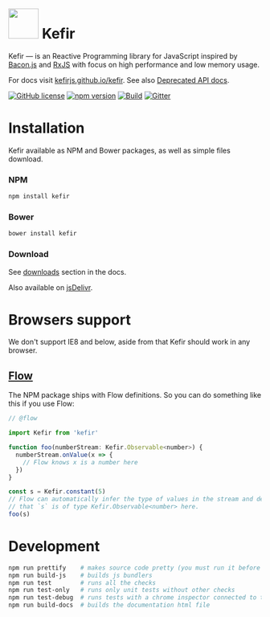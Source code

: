 # <a href="http://kefirjs.github.io/kefir/"><img src="http://kefirjs.github.io/kefir/Kefir-with-bg.svg" width="60" height="60"></a> Kefir

Kefir — is an Reactive Programming library for JavaScript
inspired by [Bacon.js](https://github.com/baconjs/bacon.js)
and [RxJS](https://github.com/Reactive-Extensions/RxJS)
with focus on high performance and low memory usage.

For docs visit [kefirjs.github.io/kefir](http://kefirjs.github.io/kefir).
See also [Deprecated API docs](https://github.com/kefirjs/kefir/blob/master/deprecated-api-docs.md).

[![GitHub license](https://img.shields.io/badge/license-MIT-blue.svg)](https://github.com/kefirjs/kefir/blob/master/LICENSE.txt)
[![npm version](https://img.shields.io/npm/v/kefir.svg?style=flat)](https://www.npmjs.com/package/kefir)
[![Build](https://github.com/kefirjs/kefir/actions/workflows/node.js.yml/badge.svg)](https://github.com/kefirjs/kefir/actions/workflows/node.js.yml)
[![Gitter](https://badges.gitter.im/Join%20Chat.svg)](https://gitter.im/pozadi/kefir?utm_source=badge&utm_medium=badge&utm_campaign=pr-badge)

# Installation

Kefir available as NPM and Bower packages, as well as simple files download.

### NPM

```sh
npm install kefir
```

### Bower

```sh
bower install kefir
```

### Download

See [downloads](https://kefirjs.github.io/kefir/#downloads) section in the docs.

Also available on [jsDelivr](http://www.jsdelivr.com/#!kefir).

# Browsers support

We don't support IE8 and below, aside from that Kefir should work in any browser.

## [Flow](https://flowtype.org/)

The NPM package ships with Flow definitions. So you can do something like this if you use Flow:

```js
// @flow

import Kefir from 'kefir'

function foo(numberStream: Kefir.Observable<number>) {
  numberStream.onValue(x => {
    // Flow knows x is a number here
  })
}

const s = Kefir.constant(5)
// Flow can automatically infer the type of values in the stream and determine
// that `s` is of type Kefir.Observable<number> here.
foo(s)
```

# Development

```sh
npm run prettify    # makes source code pretty (you must run it before a PR could be merged)
npm run build-js    # builds js bundlers
npm run test        # runs all the checks
npm run test-only   # runs only unit tests without other checks
npm run test-debug  # runs tests with a chrome inspector connected to the node process
npm run build-docs  # builds the documentation html file
```
